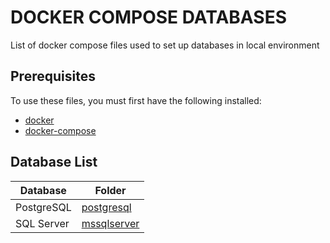 # DOCKER COMPOSE DATABASES

List of docker compose files used to set up databases in local environment

## Prerequisites

To use these files, you must first have the following installed:

- [docker](https://docs.docker.com/engine/installation/)
- [docker-compose](https://docs.docker.com/compose/install/)

## Database List

| Database | Folder |
| -- | -- |
| PostgreSQL | [postgresql](https://github.com/chelosky/docker-compose-dbs/tree/main/postgresql)  |
| SQL Server | [mssqlserver](https://github.com/chelosky/docker-compose-dbs/tree/main/mssql-server)  |
